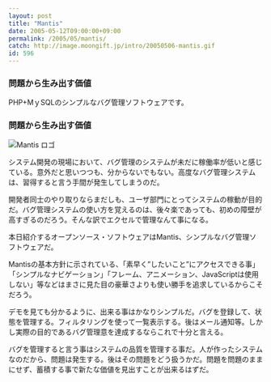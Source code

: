 ```yaml
---
layout: post
title: "Mantis"
date: 2005-05-12T09:00:00+09:00
permalink: /2005/05/mantis/
catch: http://image.moongift.jp/intro/20050506-mantis.gif
id: 596
---
```

### 問題から生み出す価値
  
PHP+MｙSQLのシンプルなバグ管理ソフトウェアです。  
<!--more-->  

### 問題から生み出す価値
  

![Mantis ロゴ](http://image.moongift.jp/intro/20050506-mantis.gif "Mantis ロゴ")

  

システム開発の現場において、バグ管理のシステムが未だに稼働率が低いと感じている。意外だと思いつつも、分からないでもない。高度なバグ管理システムは、習得すると言う手間が発生してしまうのだ。

  

開発者同士のやり取りならまだしも、ユーザ部門にとってシステムの稼動が目的だ。バグ管理システムの使い方を覚えるのは、後々楽であっても、初めの障壁が高すぎるのだろう。そんな訳でエクセルで管理なんて事になる。

  

本日紹介するオープンソース・ソフトウェアはMantis、シンプルなバグ管理ソフトウェアだ。

  

Mantisの基本方針に示されている、「素早く”したいこと”にアクセスできる事」「シンプルなナビゲーション」「フレーム、アニメーション、JavaScriptは使用しない」等などはまさに見た目の豪華さよりも使い勝手を追求しているからこそだろう。

  

デモを見ても分かるように、出来る事はかなりシンプルだ。バグを登録して、状態を管理する。フィルタリングを使って一覧表示する。後はメール通知等。しかし実際の目的であるバグ管理意を達成するならこれで十分と言える。

  

バグを管理すると言う事はシステムの品質を管理する事だ。人が作ったシステムなのだから、問題は発生する。後はその問題をどう扱うかだ。問題を問題のままにせず、蓄積する事で新たな価値を見出すことが出来るはずだ。

